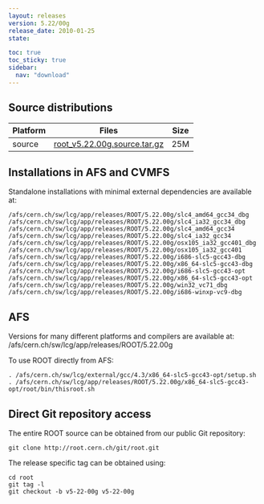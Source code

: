 ```yaml
---
layout: releases
version: 5.22/00g
release_date: 2010-01-25
state:

toc: true
toc_sticky: true
sidebar:
  nav: "download"
---
```




## Source distributions

| Platform       | Files | Size |
|-----------|-------|-----|
| source | [root_v5.22.00g.source.tar.gz](https://root.cern.ch/download/root_v5.22.00g.source.tar.gz) |  25M |




## Installations in AFS and CVMFS
Standalone installations with minimal external dependencies are available at:
~~~
/afs/cern.ch/sw/lcg/app/releases/ROOT/5.22.00g/slc4_amd64_gcc34_dbg
/afs/cern.ch/sw/lcg/app/releases/ROOT/5.22.00g/slc4_ia32_gcc34_dbg
/afs/cern.ch/sw/lcg/app/releases/ROOT/5.22.00g/slc4_amd64_gcc34
/afs/cern.ch/sw/lcg/app/releases/ROOT/5.22.00g/slc4_ia32_gcc34
/afs/cern.ch/sw/lcg/app/releases/ROOT/5.22.00g/osx105_ia32_gcc401_dbg
/afs/cern.ch/sw/lcg/app/releases/ROOT/5.22.00g/osx105_ia32_gcc401
/afs/cern.ch/sw/lcg/app/releases/ROOT/5.22.00g/i686-slc5-gcc43-dbg
/afs/cern.ch/sw/lcg/app/releases/ROOT/5.22.00g/x86_64-slc5-gcc43-dbg
/afs/cern.ch/sw/lcg/app/releases/ROOT/5.22.00g/i686-slc5-gcc43-opt
/afs/cern.ch/sw/lcg/app/releases/ROOT/5.22.00g/x86_64-slc5-gcc43-opt
/afs/cern.ch/sw/lcg/app/releases/ROOT/5.22.00g/win32_vc71_dbg
/afs/cern.ch/sw/lcg/app/releases/ROOT/5.22.00g/i686-winxp-vc9-dbg
~~~

## AFS
Versions for many different platforms and compilers are available at:
/afs/cern.ch/sw/lcg/app/releases/ROOT/5.22.00g

To use ROOT directly from AFS:
~~~
. /afs/cern.ch/sw/lcg/external/gcc/4.3/x86_64-slc5-gcc43-opt/setup.sh
. /afs/cern.ch/sw/lcg/app/releases/ROOT/5.22.00g/x86_64-slc5-gcc43-opt/root/bin/thisroot.sh
~~~

## Direct Git repository access
The entire ROOT source can be obtained from our public Git repository:

~~~
git clone http://root.cern.ch/git/root.git
~~~
The release specific tag can be obtained using:
~~~
cd root
git tag -l
git checkout -b v5-22-00g v5-22-00g
~~~
